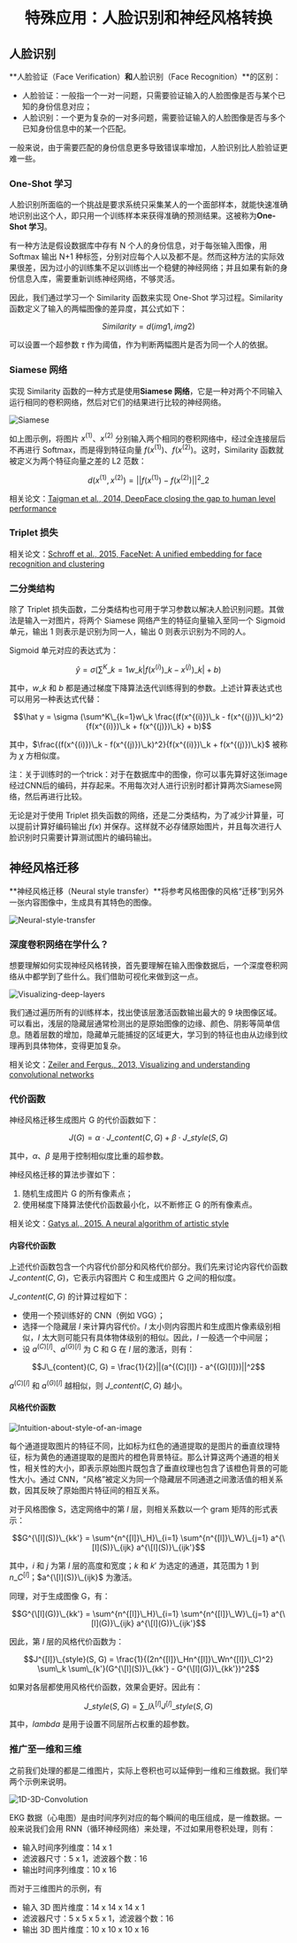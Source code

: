 <h1 align="center">特殊应用：人脸识别和神经风格转换</h1>

## 人脸识别

**人脸验证（Face Verification）**和**人脸识别（Face Recognition）**的区别：

* 人脸验证：一般指一个一对一问题，只需要验证输入的人脸图像是否与某个已知的身份信息对应；
* 人脸识别：一个更为复杂的一对多问题，需要验证输入的人脸图像是否与多个已知身份信息中的某一个匹配。

一般来说，由于需要匹配的身份信息更多导致错误率增加，人脸识别比人脸验证更难一些。

### One-Shot 学习

人脸识别所面临的一个挑战是要求系统只采集某人的一个面部样本，就能快速准确地识别出这个人，即只用一个训练样本来获得准确的预测结果。这被称为**One-Shot 学习**。

有一种方法是假设数据库中存有 N 个人的身份信息，对于每张输入图像，用 Softmax 输出 N+1 种标签，分别对应每个人以及都不是。然而这种方法的实际效果很差，因为过小的训练集不足以训练出一个稳健的神经网络；并且如果有新的身份信息入库，需要重新训练神经网络，不够灵活。

因此，我们通过学习一个 Similarity 函数来实现 One-Shot 学习过程。Similarity 函数定义了输入的两幅图像的差异度，其公式如下：

$$Similarity  = d(img1, img2)$$

可以设置一个超参数 $τ$ 作为阈值，作为判断两幅图片是否为同一个人的依据。

### Siamese 网络

实现 Similarity 函数的一种方式是使用**Siamese 网络**，它是一种对两个不同输入运行相同的卷积网络，然后对它们的结果进行比较的神经网络。

![Siamese](https://raw.githubusercontent.com/bighuang624/Andrew-Ng-Deep-Learning-notes/master/docs/Convolutional_Neural_Networks/Siamese.png)

如上图示例，将图片 $x^{(1)}$、$x^{(2)}$ 分别输入两个相同的卷积网络中，经过全连接层后不再进行 Softmax，而是得到特征向量 $f(x^{(1)})$、$f(x^{(2)})$。这时，Similarity 函数就被定义为两个特征向量之差的 L2 范数：

$$d(x^{(1)}, x^{(2)}) = ||f(x^{(1)}) - f(x^{(2)})||^2\_2$$

相关论文：[Taigman et al., 2014, DeepFace closing the gap to human level performance](http://www.cs.wayne.edu/~mdong/taigman_cvpr14.pdf)

### Triplet 损失
相关论文：[Schroff et al., 2015,  FaceNet: A unified embedding for face recognition and clustering](https://arxiv.org/pdf/1503.03832.pdf)

### 二分类结构

除了 Triplet 损失函数，二分类结构也可用于学习参数以解决人脸识别问题。其做法是输入一对图片，将两个 Siamese 网络产生的特征向量输入至同一个 Sigmoid 单元，输出 1 则表示是识别为同一人，输出 0 则表示识别为不同的人。

Sigmoid 单元对应的表达式为：

$$\hat y = \sigma (\sum^K\_{k=1}w\_k|f(x^{(i)})\_{k} - x^{(j)})\_{k}| + b)$$

其中，$w\_k$ 和 $b$ 都是通过梯度下降算法迭代训练得到的参数。上述计算表达式也可以用另一种表达式代替：

$$\hat y = \sigma (\sum^K\_{k=1}w\_k
\frac{(f(x^{(i)})\_k - f(x^{(j)})\_k)^2}{f(x^{(i)})\_k + f(x^{(j)})\_k} + b)$$

其中，$\frac{(f(x^{(i)})\_k - f(x^{(j)})\_k)^2}{f(x^{(i)})\_k + f(x^{(j)})\_k}$ 被称为 $\chi$ 方相似度。

注：关于训练时的一个trick：对于在数据库中的图像，你可以事先算好这张image经过CNN后的编码，并存起来。不用每次对人进行识别时都计算两次Siamese网络，然后再进行比较。

无论是对于使用 Triplet 损失函数的网络，还是二分类结构，为了减少计算量，可以提前计算好编码输出 $f(x)$ 并保存。这样就不必存储原始图片，并且每次进行人脸识别时只需要计算测试图片的编码输出。

## 神经风格迁移

**神经风格迁移（Neural style transfer）**将参考风格图像的风格“迁移”到另外一张内容图像中，生成具有其特色的图像。

![Neural-style-transfer](https://raw.githubusercontent.com/bighuang624/Andrew-Ng-Deep-Learning-notes/master/docs/Convolutional_Neural_Networks/Neural-style-transfer.png)

### 深度卷积网络在学什么？

想要理解如何实现神经风格转换，首先要理解在输入图像数据后，一个深度卷积网络从中都学到了些什么。我们借助可视化来做到这一点。

![Visualizing-deep-layers](https://raw.githubusercontent.com/bighuang624/Andrew-Ng-Deep-Learning-notes/master/docs/Convolutional_Neural_Networks/Visualizing-deep-layers.png)

我们通过遍历所有的训练样本，找出使该层激活函数输出最大的 9 块图像区域。可以看出，浅层的隐藏层通常检测出的是原始图像的边缘、颜色、阴影等简单信息。随着层数的增加，隐藏单元能捕捉的区域更大，学习到的特征也由从边缘到纹理再到具体物体，变得更加复杂。

相关论文：[Zeiler and Fergus., 2013, Visualizing and understanding convolutional networks](https://arxiv.org/pdf/1311.2901.pdf)

### 代价函数

神经风格迁移生成图片 G 的代价函数如下：

$$J(G) = \alpha \cdot J\_{content}(C, G) + \beta \cdot J\_{style}(S, G)$$

其中，$\alpha$、$\beta$ 是用于控制相似度比重的超参数。

神经风格迁移的算法步骤如下：

1. 随机生成图片 G 的所有像素点；
2. 使用梯度下降算法使代价函数最小化，以不断修正 G 的所有像素点。

相关论文：[Gatys al., 2015. A neural algorithm of artistic style](https://arxiv.org/pdf/1508.06576v2.pdf)

#### 内容代价函数

上述代价函数包含一个内容代价部分和风格代价部分。我们先来讨论内容代价函数 $J\_{content}(C, G)$，它表示内容图片 C 和生成图片 G 之间的相似度。

$J\_{content}(C, G)$ 的计算过程如下：

* 使用一个预训练好的 CNN（例如 VGG）；
* 选择一个隐藏层 $l$ 来计算内容代价。$l$ 太小则内容图片和生成图片像素级别相似，$l$ 太大则可能只有具体物体级别的相似。因此，$l$ 一般选一个中间层；
* 设 $a^{(C)[l]}$、$a^{(G)[l]}$ 为 C 和 G 在 $l$ 层的激活，则有：

$$J\_{content}(C, G) = \frac{1}{2}||(a^{(C)[l]} - a^{(G)[l]})||^2$$

$a^{(C)[l]}$ 和 $a^{(G)[l]}$ 越相似，则 $J\_{content}(C, G)$ 越小。

#### 风格代价函数

![Intuition-about-style-of-an-image](https://raw.githubusercontent.com/bighuang624/Andrew-Ng-Deep-Learning-notes/master/docs/Convolutional_Neural_Networks/Intuition-about-style-of-an-image.png)

每个通道提取图片的特征不同，比如标为红色的通道提取的是图片的垂直纹理特征，标为黄色的通道提取的是图片的橙色背景特征。那么计算这两个通道的相关性，相关性的大小，即表示原始图片既包含了垂直纹理也包含了该橙色背景的可能性大小。通过 CNN，“风格”被定义为同一个隐藏层不同通道之间激活值的相关系数，因其反映了原始图片特征间的相互关系。

对于风格图像 S，选定网络中的第 $l$ 层，则相关系数以一个 gram 矩阵的形式表示：

$$G^{\[l](S)}\_{kk'} = \sum^{n^{[l]}\_H}\_{i=1} \sum^{n^{[l]}\_W}\_{j=1} a^{\[l](S)}\_{ijk} a^{\[l](S)}\_{ijk'}$$

其中，$i$ 和 $j$ 为第 $l$ 层的高度和宽度；$k$ 和 $k'$ 为选定的通道，其范围为 $1$ 到 $n\_C^{[l]}$；$a^{\[l](S)}\_{ijk}$ 为激活。

同理，对于生成图像 G，有：

$$G^{\[l](G)}\_{kk'} = \sum^{n^{[l]}\_H}\_{i=1} \sum^{n^{[l]}\_W}\_{j=1} a^{\[l](G)}\_{ijk} a^{\[l](G)}\_{ijk'}$$

因此，第 $l$ 层的风格代价函数为：

$$J^{[l]}\_{style}(S, G) = \frac{1}{(2n^{[l]}\_Hn^{[l]}\_Wn^{[l]}\_C)^2} \sum\_k \sum\_{k'}(G^{\[l](S)}\_{kk'} - G^{\[l](G)}\_{kk'})^2$$

如果对各层都使用风格代价函数，效果会更好。因此有：

$$J\_{style}(S, G) = \sum\_l \lambda^{[l]} J^{[l]}\_{style}(S, G)$$

其中，$lambda$ 是用于设置不同层所占权重的超参数。

### 推广至一维和三维

之前我们处理的都是二维图片，实际上卷积也可以延伸到一维和三维数据。我们举两个示例来说明。

![1D-3D-Convolution](https://raw.githubusercontent.com/bighuang624/Andrew-Ng-Deep-Learning-notes/master/docs/Convolutional_Neural_Networks/1D-3D-Convolution.png)

EKG 数据（心电图）是由时间序列对应的每个瞬间的电压组成，是一维数据。一般来说我们会用 RNN（循环神经网络）来处理，不过如果用卷积处理，则有：

* 输入时间序列维度：14 x 1
* 滤波器尺寸：5 x 1，滤波器个数：16
* 输出时间序列维度：10 x 16

而对于三维图片的示例，有

* 输入 3D 图片维度：14 x 14 x 14 x 1
* 滤波器尺寸：5 x 5 x 5 x 1，滤波器个数：16
* 输出 3D 图片维度：10 x 10 x 10 x 16

